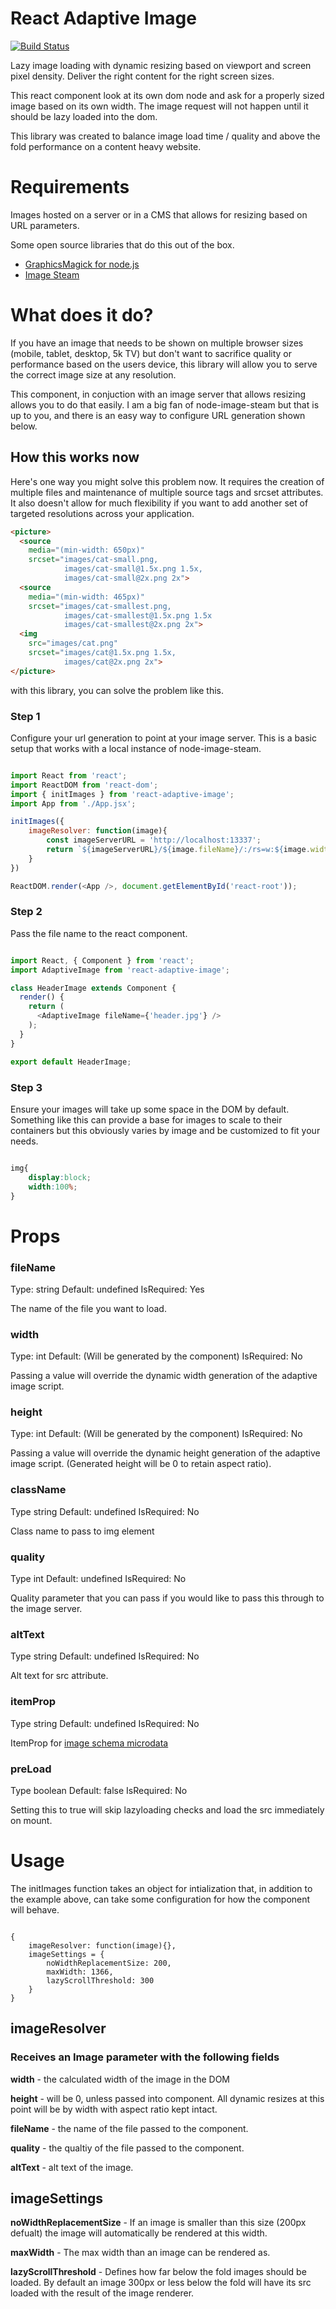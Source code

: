 # React Adaptive Image

[![Build Status](https://travis-ci.org/peterlazzarino/react-adaptive-image.svg?branch=master)](https://travis-ci.org/peterlazzarino/react-adaptive-image)

Lazy image loading with dynamic resizing based on viewport and screen pixel density. Deliver the right content for the right screen sizes.

This react component look at its own dom node and ask for a properly sized image based on its own width. The image request will not happen until it should be lazy loaded into the dom.

This library was created to balance image load time / quality and above the fold performance on a content heavy website.

# Requirements

Images hosted on a server or in a CMS that allows for resizing based on URL parameters. 
  
Some open source libraries that do this out of the box.
  
 - [GraphicsMagick for node.js](http://aheckmann.github.io/gm/)
 - [Image Steam](https://github.com/asilvas/node-image-steam)

# What does it do?

If you have an image that needs to be shown on multiple browser sizes (mobile, tablet, desktop, 5k TV) but don't want to sacrifice quality or performance based on the users device, this library will allow you to serve the correct image size at any resolution.

This component, in conjuction with an image server that allows resizing allows you to do that easily. I am a big fan of node-image-steam but that is up to you, and there is an easy way to configure URL generation shown below.

## How this works now

Here's one way you might solve this problem now. It requires the creation of multiple files and maintenance of multiple source tags and srcset attributes. It also doesn't allow for much flexibility if you want to add another set of targeted resolutions across your application.

```html
<picture>
  <source 
    media="(min-width: 650px)" 
    srcset="images/cat-small.png,
            images/cat-small@1.5x.png 1.5x,  
            images/cat-small@2x.png 2x">
  <source 
    media="(min-width: 465px)" 
    srcset="images/cat-smallest.png,
            images/cat-smallest@1.5x.png 1.5x
            images/cat-smallest@2x.png 2x">
  <img 
    src="images/cat.png" 
    srcset="images/cat@1.5x.png 1.5x,
            images/cat@2x.png 2x">
</picture>
```

with this library, you can solve the problem like this.

### Step 1

Configure your url generation to point at your image server. This is a basic setup that works with a local instance of node-image-steam.

```javascript

import React from 'react';
import ReactDOM from 'react-dom';
import { initImages } from 'react-adaptive-image';
import App from './App.jsx';

initImages({
    imageResolver: function(image){
        const imageServerURL = 'http://localhost:13337';
        return `${imageServerURL}/${image.fileName}/:/rs=w:${image.width}`
    }
})

ReactDOM.render(<App />, document.getElementById('react-root'));

```

### Step 2 

Pass the file name to the react component.

```javascript

import React, { Component } from 'react';
import AdaptiveImage from 'react-adaptive-image';

class HeaderImage extends Component {
  render() {
    return (
      <AdaptiveImage fileName={'header.jpg'} />
    );
  }
}

export default HeaderImage;

```

### Step 3

Ensure your images will take up some space in the DOM by default. Something like this can provide a base for images to scale to their containers but this obviously varies by image and be customized to fit your needs.

```css

img{
    display:block;
    width:100%;
}

```

# Props

### fileName

Type: string  Default: undefined  IsRequired: Yes

The name of the file you want to load.

### width

Type: int  Default: (Will be generated by the component)  IsRequired: No

Passing a value will override the dynamic width generation of the adaptive image script.

### height

Type: int  Default: (Will be generated by the component)  IsRequired: No

Passing a value will override the dynamic height generation of the adaptive image script. (Generated height will be 0 to retain aspect ratio).

### className

Type string  Default: undefined  IsRequired: No

Class name to pass to img element

### quality

Type int  Default: undefined  IsRequired: No

Quality parameter that you can pass if you would like to pass this through to the image server.

### altText

Type string  Default: undefined  IsRequired: No

Alt text for src attribute.

### itemProp

Type string  Default: undefined  IsRequired: No

ItemProp for [image schema microdata](http://schema.org/image)

### preLoad

Type boolean  Default: false  IsRequired: No

Setting this to true will skip lazyloading checks and load the src immediately on mount.


# Usage

The initImages function takes an object for intialization that, in addition to the example above, can take some configuration for how the component will behave.

```

{
    imageResolver: function(image){},
    imageSettings = {
        noWidthReplacementSize: 200,
        maxWidth: 1366,
        lazyScrollThreshold: 300
    }
}

```
## imageResolver

### Receives an Image parameter with the following fields

**width** - the calculated width of the image in the DOM  
  
**height** - will be 0, unless passed into component. All dynamic resizes at this point will be by width with aspect ratio kept intact.  
  
**fileName** - the name of the file passed to the component.  
  
**quality** - the qualtiy of the file passed to the component.  
  
**altText** - alt text of the image.  

## imageSettings

**noWidthReplacementSize** - If an image is smaller than this size (200px defualt) the image will automatically be rendered at this width.  
  
**maxWidth** - The max width than an image can be rendered as. 
  
**lazyScrollThreshold** - Defines how far below the fold images should be loaded. By default an image 300px or less below the fold will have its src loaded with the result of the image renderer.  





